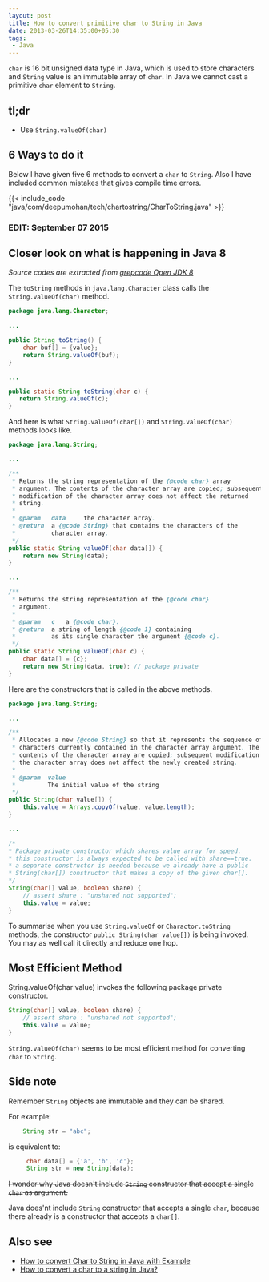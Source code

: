 ```yaml
---
layout: post
title: How to convert primitive char to String in Java
date: 2013-03-26T14:35:00+05:30
tags:
 - Java
---
```


`char` is 16 bit unsigned data type in Java, which is used to store characters
and `String` value is an immutable array of `char`. In Java we cannot cast a
primitive `char` element to `String`.

## tl;dr
* Use `String.valueOf(char)`

## 6 Ways to do it

Below I have given <strike>five</strike> 6 methods to convert a `char` to
`String`. Also I have included common mistakes that gives compile time errors.

{{< include_code "java/com/deepumohan/tech/chartostring/CharToString.java" >}}

### EDIT: September 07 2015

## Closer look on what is happening in Java 8

_Source codes are extracted from [grepcode Open JDK 8][open-jdk-8u40-b25]_

The `toString` methods in `java.lang.Character` class calls the `String.valueOf(char)` method.

``` java
package java.lang.Character;

...

public String toString() {
    char buf[] = {value};
    return String.valueOf(buf);
}

...

public static String toString(char c) {
   return String.valueOf(c);
}
```

And here is what `String.valueOf(char[])` and `String.valueOf(char)` methods looks like.

``` java
package java.lang.String;

...

/**
 * Returns the string representation of the {@code char} array
 * argument. The contents of the character array are copied; subsequent
 * modification of the character array does not affect the returned
 * string.
 *
 * @param   data     the character array.
 * @return  a {@code String} that contains the characters of the
 *          character array.
 */
public static String valueOf(char data[]) {
    return new String(data);
}

...

/**
 * Returns the string representation of the {@code char}
 * argument.
 *
 * @param   c   a {@code char}.
 * @return  a string of length {@code 1} containing
 *          as its single character the argument {@code c}.
 */
public static String valueOf(char c) {
    char data[] = {c};
    return new String(data, true); // package private
}

```

Here are the constructors that is called in the above methods.

``` java
package java.lang.String;

...

/**
 * Allocates a new {@code String} so that it represents the sequence of
 * characters currently contained in the character array argument. The
 * contents of the character array are copied; subsequent modification of
 * the character array does not affect the newly created string.
 *
 * @param  value
 *         The initial value of the string
 */
public String(char value[]) {
    this.value = Arrays.copyOf(value, value.length);
}

...

/*
* Package private constructor which shares value array for speed.
* this constructor is always expected to be called with share==true.
* a separate constructor is needed because we already have a public
* String(char[]) constructor that makes a copy of the given char[].
*/
String(char[] value, boolean share) {
    // assert share : "unshared not supported";
    this.value = value;
}

```

To summarise when you use `String.valueOf` or `Charactor.toString` methods, the
constructor `public String(char value[])` is being invoked. You may as well call
it directly and reduce one hop.

## Most Efficient Method

String.valueOf(char value) invokes the following package private constructor.

``` java
String(char[] value, boolean share) {
    // assert share : "unshared not supported";
    this.value = value;
}
```

`String.valueOf(char)` seems to be most efficient method for converting `char` to `String`.

## Side note

Remember `String` objects are immutable and they can be shared.

For example:
``` java
    String str = "abc";
```

is equivalent to:

``` java
     char data[] = {'a', 'b', 'c'};
     String str = new String(data);
```

<strike>I wonder why Java doesn't include `String` constructor that accept a
single `char` as argument.</strike>

Java does'nt include `String` constructor that accepts a single `char`, because
there already is a constructor that accepts a `char[]`.

## Also see
* [How to convert Char to String in Java with Example][1]
* [How to convert a char to a string in Java?][2]

[1]:https://goo.gl/E3aKf "How to convert Char to String in Java with Example"
[2]:https://goo.gl/BI05v "How to convert a char to a string in Java?"
[open-jdk-8u40-b25]:https://goo.gl/Vz7Zbk "GC: openjdk-8u40-b25.jar - GrepCode Java Project Source"
